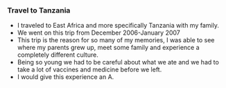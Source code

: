 ### Travel to Tanzania
- I traveled to East Africa and more specifically Tanzania with my family. 
- We went on this trip from December 2006-January 2007
- This trip is the reason for so many of my memories, I was able to see where my parents grew up, meet some family and experience a completely different culture. 
- Being so young we had to be careful about what we ate and we had to take a lot of vaccines and medicine before we left. 
- I would give this experience an A. 